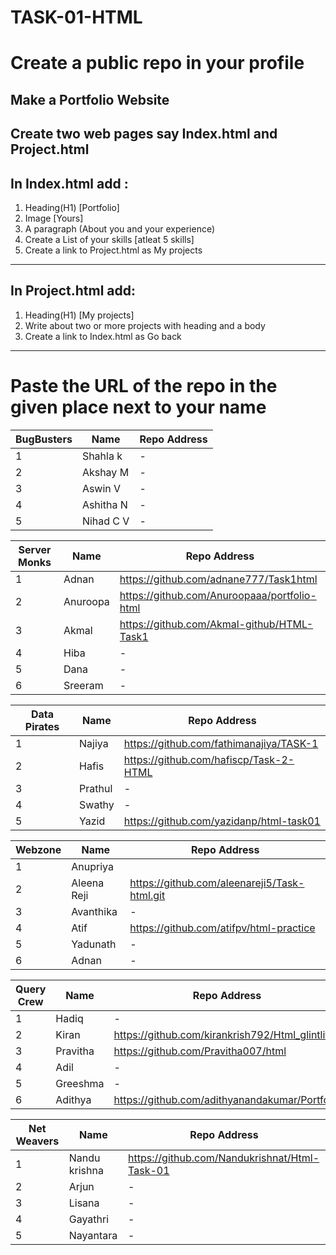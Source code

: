 # TASK-01-HTML
# Create a public repo in your profile 
## Make a Portfolio Website 
Create two web pages say Index.html and Project.html
----
## In Index.html add : 
1. Heading(H1) [Portfolio] 
2. Image [Yours] 
3. A paragraph (About you and your experience) 
4. Create a List of your skills [atleat 5 skills] 
5. Create a link to Project.html as My projects
----
## In Project.html add: 
1. Heading(H1) [My projects] 
2. Write about two or more projects with heading and a body
3. Create a link to Index.html as Go back
---
# Paste the URL of the repo in the given place next to your name 

|BugBusters|Name|Repo Address|  
|----------|----|------------|
|1|Shahla k|-|
|2|Akshay M|-|
|3|Aswin V|-|
|4|Ashitha N|-|
|5|Nihad C V|-|

|Server Monks|Name|Repo Address|  
|------------|----|------------|
|1|Adnan|https://github.com/adnane777/Task1html|
|2|Anuroopa|https://github.com/Anuroopaaa/portfolio-html|
|3|Akmal|https://github.com/Akmal-github/HTML-Task1|
|4|Hiba|-|
|5|Dana|-|
|6|Sreeram|-|

|Data Pirates|Name|Repo Address|  
|------------|----|------------|
|1|Najiya|https://github.com/fathimanajiya/TASK-1|
|2|Hafis|https://github.com/hafiscp/Task-2-HTML|
|3|Prathul|-|
|4|Swathy|-|
|5|Yazid|https://github.com/yazidanp/html-task01|

|Webzone|Name|Repo Address|  
|-------|----|------------|
|1|Anupriya||https://github.com/AnupriyaCH/Html.git
|2|Aleena Reji|https://github.com/aleenareji5/Task-html.git|
|3|Avanthika|-|
|4|Atif|https://github.com/atifpv/html-practice|
|5|Yadunath|-|
|6|Adnan|-|

|Query Crew|Name|Repo Address|  
|----------|----|------------|
|1|Hadiq|-|
|2|Kiran|https://github.com/kirankrish792/Html_glintlit|
|3|Pravitha|https://github.com/Pravitha007/html|
|4|Adil|-|
|5|Greeshma|-|
|6|Adithya|https://github.com/adithyanandakumar/Portfolio|

|Net Weavers|Name|Repo Address|  
|-----------|----|------------|
|1|Nandu krishna|https://github.com/Nandukrishnat/Html-Task-01|
|2|Arjun|-|
|3|Lisana|-|
|4|Gayathri|-|
|5|Nayantara|-|

